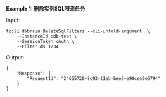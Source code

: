 **Example 1: 删除实例SQL限流任务**



Input: 

```
tccli dbbrain DeleteSqlFilters --cli-unfold-argument  \
    --InstanceId cdb-test \
    --SessionToken cAuth \
    --FilterIds 1234
```

Output: 
```
{
    "Response": {
        "RequestId": "24665720-8c93-11eb-bee6-e98cea0e6794"
    }
}
```

